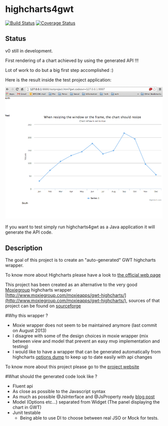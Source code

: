 highcharts4gwt
=============

[![Build Status](https://travis-ci.org/highcharts4gwt/highcharts4gwt.svg?branch=master)](https://travis-ci.org/highcharts4gwt/highcharts4gwt) [![Coverage Status](https://coveralls.io/repos/highcharts4gwt/highcharts4gwt/badge.png)](https://coveralls.io/r/highcharts4gwt/highcharts4gwt)

## Status
v0 still in development.

First rendering of a chart achieved by using the generated API !!!

Lot of work to do but a big first step accomplished :)

Here is the result inside the test project application: 

![First Chart](./screenshot.png)



If you want to test simply run highcharts4gwt as a Java application it will generate the API code.

## Description
The goal of this project is to create an "auto-generated" GWT highcharts wrapper.

To know more about Highcharts please have a look to [the official web page](http://www.highcharts.com/products/highcharts)

This project has been created as an alternative to the very good [Moxiegroup](http://www.moxiegroup.com/) highcharts wrapper [http://www.moxiegroup.com/moxieapps/gwt-highcharts/](http://www.moxiegroup.com/moxieapps/gwt-highcharts/), sources of that project can be found on [sourceforge](http://sourceforge.net/projects/gwt-highcharts/) 

#Why this wrapper ?

* Moxie wrapper does not seem to be maintained anymore (last commit on August 2013)
* I disagree with some of the design choices in moxie wrapper (mix between view and model that prevent an easy mvp implementation and testing)
* I would like to have a wrapper that can be generated automatically from highcharts [options dump](http://api.highcharts.com/highcharts/option/dump.json) to keep up to date easily with api changes

To know more about this project please go to the [project website](https://gwthighcharts.github.io/)

#What should the generated code look like ?

* Fluent api
* As close as possible to the Javascript syntax
* As much as possible @JsInterface and @JsProperty ready [blog post](http://ronanquillevere.github.io/2014/02/02/GWT-futur-javascript-interop.html#.U_7f6zK1Z5I)
* Model (Options etc...) separated from Widget (The panel displaying the chart in GWT)
* Junit testable
  * Being able to use DI to choose between real JSO or Mock for tests.
